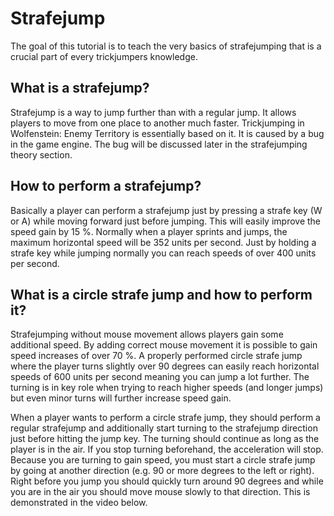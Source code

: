 # Strafejump

The goal of this tutorial is to teach the very basics of strafejumping that is a crucial part of every trickjumpers knowledge.

## What is a strafejump?

Strafejump is a way to jump further than with a regular jump. It allows players to move from one place to another much faster. Trickjumping in Wolfenstein: Enemy Territory is essentially based on it. It is caused by a bug in the game engine. The bug will be discussed later in the strafejumping theory section.

## How to perform a strafejump?

Basically a player can perform a strafejump just by pressing a strafe key (W or A) while moving forward just before jumping. This will easily improve the speed gain by 15 %. Normally when a player sprints and jumps, the maximum horizontal speed will be 352 units per second. Just by holding a strafe key while jumping normally you can reach speeds of over 400 units per second.

## What is a circle strafe jump and how to perform it?

Strafejumping without mouse movement allows players gain some additional speed. By adding correct mouse movement it is possible to gain speed increases of over 70 %. A properly performed circle strafe jump where the player turns slightly over 90 degrees can easily reach horizontal speeds of 600 units per second meaning you can jump a lot further. The turning is in key role when trying to reach higher speeds (and longer jumps) but even minor turns will further increase speed gain.

When a player wants to perform a circle strafe jump, they should perform a regular strafejump and additionally start turning to the strafejump direction just before hitting the jump key. The turning should continue as long as the player is in the air. If you stop turning beforehand, the acceleration will stop. Because you are turning to gain speed, you must start a circle strafe jump by going at another direction (e.g. 90 or more degrees to the left or right). Right before you jump you should quickly turn around 90 degrees and while you are in the air you should move mouse slowly to that direction. This is demonstrated in the video below.
